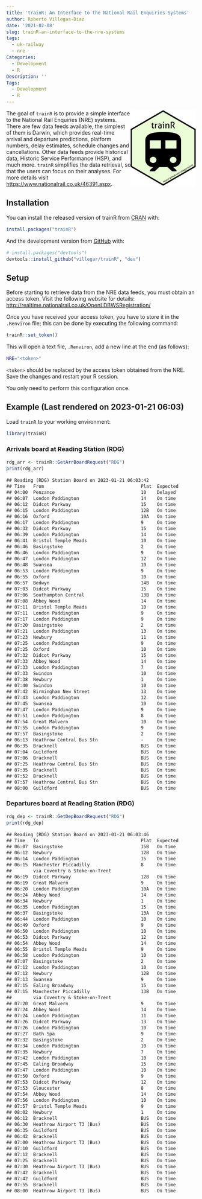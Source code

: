```yaml
---
title: 'trainR: An Interface to the National Rail Enquiries Systems'
author: Roberto Villegas-Diaz
date: '2021-02-08'
slug: trainR-an-interface-to-the-nre-systems
tags:
  - uk-railway
  - nre
Categories:
  - Development
  - R
Description: ''
Tags:
  - Development
  - R
---
```


<img src="https://raw.githubusercontent.com/villegar/trainR/main/inst/images/logo.png" alt="logo" align="right" height=200px/>

The goal of `trainR` is to provide a simple interface to the 
National Rail Enquiries (NRE) systems. There are few data feeds 
available, the simplest of them is Darwin, which provides real-time 
arrival and departure predictions, platform numbers, delay estimates, 
schedule changes and cancellations. Other data feeds provide historical 
data, Historic Service Performance (HSP), and much more. `trainR` 
simplifies the data retrieval, so that the users can focus on their 
analyses. For more details visit 
https://www.nationalrail.co.uk/46391.aspx.

## Installation

You can install the released version of trainR from [CRAN](https://CRAN.R-project.org) with:

``` r
install.packages("trainR")
```

And the development version from [GitHub](https://github.com/) with:

``` r
# install.packages("devtools")
devtools::install_github("villegar/trainR", "dev")
```

## Setup
Before starting to retrieve data from the NRE data feeds, you must obtain an access token. 
Visit the following website for details: http://realtime.nationalrail.co.uk/OpenLDBWSRegistration/

Once you have received your access token, you have to store it in the `.Renviron` file; this can be 
done by executing the following command:


```r
trainR::set_token()
```

This will open a text file, `.Renviron`, add a new line at the end (as follows):

```bash
NRE="<token>"
```

`<token>` should be replaced by the access token obtained from the NRE. Save the changes and restart 
your R session.

You only need to perform this configuration once.

## Example (Last rendered on 2023-01-21 06:03)

Load `trainR` to your working environment:

```r
library(trainR)
```

### Arrivals board at Reading Station (RDG)


```r
rdg_arr <- trainR::GetArrBoardRequest("RDG")
print(rdg_arr)
```

```
## Reading (RDG) Station Board on 2023-01-21 06:03:42
## Time   From                                    Plat  Expected
## 04:00  Penzance                                10    Delayed
## 06:07  London Paddington                       14    On time
## 06:12  Didcot Parkway                          15    On time
## 06:15  London Paddington                       12B   On time
## 06:16  Oxford                                  10A   On time
## 06:17  London Paddington                       9     On time
## 06:32  Didcot Parkway                          15    On time
## 06:39  London Paddington                       14    On time
## 06:41  Bristol Temple Meads                    10    On time
## 06:46  Basingstoke                             2     On time
## 06:46  London Paddington                       9     On time
## 06:47  London Paddington                       12    On time
## 06:48  Swansea                                 10    On time
## 06:53  London Paddington                       9     On time
## 06:55  Oxford                                  10    On time
## 06:57  Bedwyn                                  14B   On time
## 07:03  Didcot Parkway                          15    On time
## 07:06  Southampton Central                     13B   On time
## 07:08  Abbey Wood                              14    On time
## 07:11  Bristol Temple Meads                    10    On time
## 07:11  London Paddington                       9     On time
## 07:17  London Paddington                       9     On time
## 07:20  Basingstoke                             2     On time
## 07:21  London Paddington                       13    On time
## 07:23  Newbury                                 11    On time
## 07:25  London Paddington                       9     On time
## 07:25  Oxford                                  10    On time
## 07:32  Didcot Parkway                          15    On time
## 07:33  Abbey Wood                              14    On time
## 07:33  London Paddington                       7     On time
## 07:33  Swindon                                 10    On time
## 07:38  Newbury                                 1     On time
## 07:40  Swindon                                 10    On time
## 07:42  Birmingham New Street                   13    On time
## 07:43  London Paddington                       12    On time
## 07:45  Swansea                                 10    On time
## 07:47  London Paddington                       9     On time
## 07:51  London Paddington                       8     On time
## 07:54  Great Malvern                           10    On time
## 07:55  London Paddington                       9     On time
## 07:57  Basingstoke                             2     On time
## 06:13  Heathrow Central Bus Stn                -     On time
## 06:35  Bracknell                               BUS   On time
## 07:04  Guildford                               BUS   On time
## 07:06  Bracknell                               BUS   On time
## 07:25  Heathrow Central Bus Stn                BUS   On time
## 07:35  Bracknell                               BUS   On time
## 07:52  Bracknell                               BUS   On time
## 07:57  Heathrow Central Bus Stn                BUS   On time
## 08:00  Guildford                               BUS   On time
```

### Departures board at Reading Station (RDG)


```r
rdg_dep <- trainR::GetDepBoardRequest("RDG")
print(rdg_dep)
```

```
## Reading (RDG) Station Board on 2023-01-21 06:03:46
## Time   To                                      Plat  Expected
## 06:07  Basingstoke                             15B   On time
## 06:12  Newbury                                 12B   On time
## 06:14  London Paddington                       15    On time
## 06:15  Manchester Piccadilly                   8     On time
##        via Coventry & Stoke-on-Trent           
## 06:19  Didcot Parkway                          12B   On time
## 06:19  Great Malvern                           9     On time
## 06:20  London Paddington                       10A   On time
## 06:24  Abbey Wood                              14    On time
## 06:34  Newbury                                 1     On time
## 06:35  London Paddington                       15    On time
## 06:37  Basingstoke                             13A   On time
## 06:44  London Paddington                       10    On time
## 06:49  Oxford                                  9     On time
## 06:50  London Paddington                       10    On time
## 06:53  Didcot Parkway                          12    On time
## 06:54  Abbey Wood                              14    On time
## 06:55  Bristol Temple Meads                    9     On time
## 06:58  London Paddington                       10    On time
## 07:07  Basingstoke                             2     On time
## 07:12  London Paddington                       10    On time
## 07:12  Newbury                                 12B   On time
## 07:13  Swansea                                 9     On time
## 07:15  Ealing Broadway                         15    On time
## 07:15  Manchester Piccadilly                   13B   On time
##        via Coventry & Stoke-on-Trent           
## 07:20  Great Malvern                           9     On time
## 07:24  Abbey Wood                              14    On time
## 07:24  London Paddington                       11    On time
## 07:26  Didcot Parkway                          13    On time
## 07:26  London Paddington                       10    On time
## 07:27  Bath Spa                                9     On time
## 07:32  Basingstoke                             2     On time
## 07:34  London Paddington                       10    On time
## 07:35  Newbury                                 7     On time
## 07:42  London Paddington                       10    On time
## 07:45  Ealing Broadway                         15    On time
## 07:47  London Paddington                       10    On time
## 07:50  Oxford                                  9     On time
## 07:53  Didcot Parkway                          12    On time
## 07:53  Gloucester                              8     On time
## 07:54  Abbey Wood                              14    On time
## 07:56  London Paddington                       10    On time
## 07:57  Bristol Temple Meads                    9     On time
## 08:02  Newbury                                 1     On time
## 06:12  Bracknell                               BUS   On time
## 06:30  Heathrow Airport T3 (Bus)               BUS   On time
## 06:35  Guildford                               BUS   On time
## 06:42  Bracknell                               BUS   On time
## 07:00  Heathrow Airport T3 (Bus)               BUS   On time
## 07:10  Guildford                               BUS   On time
## 07:12  Bracknell                               BUS   On time
## 07:25  Bracknell                               BUS   On time
## 07:30  Heathrow Airport T3 (Bus)               BUS   On time
## 07:42  Bracknell                               BUS   On time
## 07:42  Guildford                               BUS   On time
## 07:55  Bracknell                               BUS   On time
## 08:00  Heathrow Airport T3 (Bus)               BUS   On time
```
